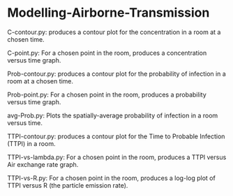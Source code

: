 # Modelling-Airborne-Transmission

C-contour.py: produces a contour plot for the concentration in a room at a chosen time.

C-point.py: For a chosen point in the room, produces a concentration versus time graph.

Prob-contour.py: produces a contour plot for the probability of infection in a room at a chosen time.

Prob-point.py: For a chosen point in the room, produces a probability versus time graph.

avg-Prob.py: Plots the spatially-average probability of infection in a room versus time.

TTPI-contour.py: produces a contour plot for the Time to Probable Infection (TTPI) in a room.

TTPI-vs-lambda.py: For a chosen point in the room, produces a TTPI versus Air exchange rate graph. 

TTPI-vs-R.py: For a chosen point in the room, produces a log-log plot of TTPI versus R (the particle emission rate). 
